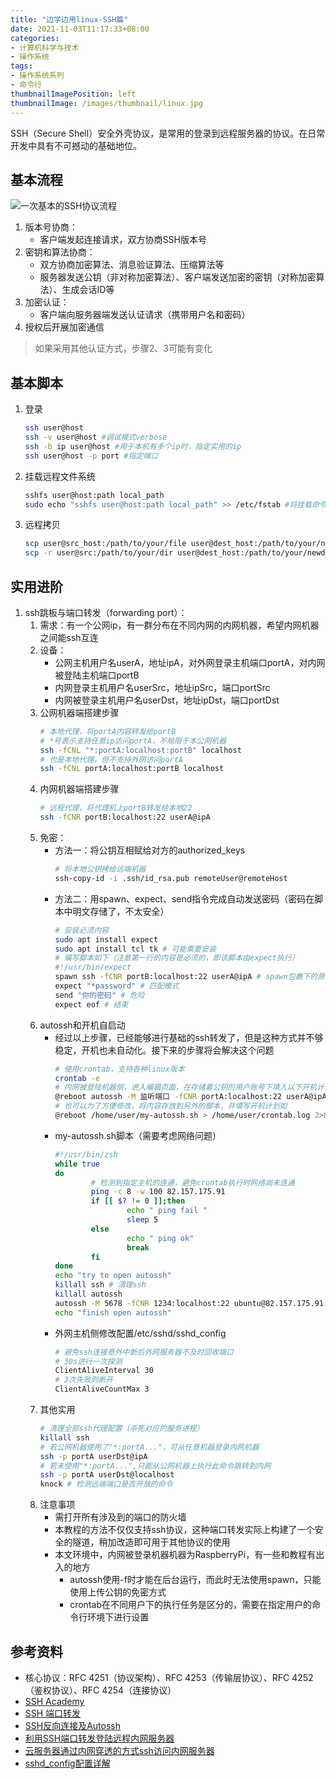 ```yaml
---
title: "边学边用linux-SSH篇"
date: 2021-11-03T11:17:33+08:00
categories:
- 计算机科学与技术
- 操作系统
tags:
- 操作系统系列
- 命令行
thumbnailImagePosition: left
thumbnailImage: /images/thumbnail/linux.jpg
---
```

SSH（Secure Shell）安全外壳协议，是常用的登录到远程服务器的协议。在日常开发中具有不可撼动的基础地位。
<!--more-->
## 基本流程
![一次基本的SSH协议流程](/images/Linux/SSH_simplified_protocol_diagram-2.webp)
1. 版本号协商：
    - 客户端发起连接请求，双方协商SSH版本号
2. 密钥和算法协商：
    - 双方协商加密算法、消息验证算法、压缩算法等
    - 服务器发送公钥（非对称加密算法）、客户端发送加密的密钥（对称加密算法）、生成会话ID等
3. 加密认证：
    - 客户端向服务器端发送认证请求（携带用户名和密码）
4. 授权后开展加密通信
> 如果采用其他认证方式，步骤2、3可能有变化
## 基本脚本
1. 登录
    ```sh
    ssh user@host
    ssh -v user@host #调试模式verbose
    ssh -b ip user@host #用于本机有多个ip时，指定实用的ip
    ssh user@host -p port #指定端口
    ```
2. 挂载远程文件系统
    ```sh
    sshfs user@host:path local_path
    sudo echo "sshfs user@host:path local_path" >> /etc/fstab #将挂载命令添加到开机挂载流程中
    ```
3. 远程拷贝
    ```sh
    scp user@src_host:/path/to/your/file user@dest_host:/path/to/your/newfile
    scp -r user@src:/path/to/your/dir user@dest_host:/path/to/your/newdir #目录整体拷贝
    ```
## 实用进阶
1. ssh跳板与端口转发（forwarding port）：
    1. 需求：有一个公网ip，有一群分布在不同内网的内网机器，希望内网机器之间能ssh互连
    2. 设备：
        - 公网主机用户名userA，地址ipA，对外网登录主机端口portA，对内网被登陆主机端口portB
        - 内网登录主机用户名userSrc，地址ipSrc，端口portSrc
        - 内网被登录主机用户名userDst，地址ipDst，端口portDst
    3. 公网机器端搭建步骤
        ```sh
        # 本地代理，将portA内容转发给portB
        # *号表示支持任意ip访问portA，不局限于本公网机器
        ssh -fCNL "*:portA:localhost:portB" localhost 
        # 也是本地代理，但不支持外网访问portA
        ssh -fCNL portA:localhost:portB localhost 
        ```
    4. 内网机器端搭建步骤
        ```sh
        # 远程代理，将代理机上portB转发给本地22
        ssh -fCNR portB:localhost:22 userA@ipA
        ```
    5. 免密：
        - 方法一：将公钥互相赋给对方的authorized_keys
            ```sh
            # 将本地公钥拷给远端机器
            ssh-copy-id -i .ssh/id_rsa.pub remoteUser@remoteHost
            ```
        - 方法二：用spawn、expect、send指令完成自动发送密码（密码在脚本中明文存储了，不太安全）
            ```sh
            # 安装必须内容
            sudo apt install expect
            sudo apt install tcl tk # 可能需要安装
            # 编写脚本如下（注意第一行的内容是必须的，即该脚本由expect执行）
            #!/usr/bin/expect
            spawn ssh -fCNR portB:localhost:22 userA@ipA # spawn包裹下的原指令
            expect "*password" # 匹配模式
            send "你的密码" # 危险
            expect eof # 结束
            ```
    6. autossh和开机自启动
        - 经过以上步骤，已经能够进行基础的ssh转发了，但是这种方式并不够稳定，开机也未自动化。接下来的步骤将会解决这个问题
            ```sh
            # 使用crontab，支持各种linux版本
            crontab -e
            # 内网被登陆机器侧，进入编辑页面，在存储着公钥的用户账号下填入以下开机计划
            @reboot autossh -M 监听端口 -fCNR portA:localhost:22 userA@ipA
            # 也可以为了方便修改，将内容存放到另外的脚本，并填写开机计划如
            @reboot /home/user/my-autossh.sh > /home/user/crontab.log 2>&1
            ```
        - my-autossh.sh脚本（需要考虑网络问题）
            ```sh
            #!/usr/bin/zsh
            while true
            do
                    # 检测到指定主机的连通，避免crontab执行时网络尚未连通
                    ping -c 8 -w 100 82.157.175.91
                    if [[ $? != 0 ]];then
                            echo " ping fail "
                            sleep 5
                    else
                            echo " ping ok"
                            break
                    fi
            done
            echo "try to open autossh"
            killall ssh # 清理ssh
            killall autossh
            autossh -M 5678 -fCNR 1234:localhost:22 ubuntu@82.157.175.91
            echo "finish open autossh"
            ```
        - 外网主机侧修改配置/etc/sshd/sshd_config
            ```sh
            # 避免ssh连接意外中断后外网服务器不及时回收端口
            # 30s进行一次探测
            ClientAliveInterval 30
            # 3次失败则断开
            ClientAliveCountMax 3
            ```
    7. 其他实用
        ```sh
        # 清理全部ssh代理配置（杀死对应的服务进程）
        killall ssh
        # 若公网机器使用了"*:portA..."，可从任意机器登录内网机器
        ssh -p portA userDst@ipA
        # 若未使用"*:portA...",只能从公网机器上执行此命令跳转到内网
        ssh -p portA userDst@localhost
        knock # 检测远端端口是否开放的命令
        ```
    8. 注意事项
        - 需打开所有涉及到的端口的防火墙
        - 本教程的方法不仅仅支持ssh协议，这种端口转发实际上构建了一个安全的隧道，稍加改造即可用于其他协议的使用
        - 本文环境中，内网被登录机器机器为RaspberryPi，有一些和教程有出入的地方
            - autossh使用-f时才能在后台运行，而此时无法使用spawn，只能使用上传公钥的免密方式
            - crontab在不同用户下的执行任务是区分的，需要在指定用户的命令行环境下进行设置
## 参考资料
- 核心协议：RFC 4251（协议架构）、RFC 4253（传输层协议）、RFC 4252（鉴权协议）、RFC 4254（连接协议）
- [SSH Academy](https://www.ssh.com/academy/ssh/protocol) 
- [SSH 端口转发](https://wangdoc.com/ssh/port-forwarding.html)
- [SSH反向连接及Autossh](https://www.cnblogs.com/eshizhan/archive/2012/07/16/2592902.html)
- [利用SSH端口转发登陆远程内网服务器](https://blog.csdn.net/u010412858/article/details/81270078)
- [云服务器通过内网穿透的方式ssh访问内网服务器](https://www.cnblogs.com/schips/p/using_pubilc_server_config_ssh_for_nat_in_ubuntu.html)
- [sshd_config配置详解](https://www.cnblogs.com/wangliangblog/p/6226488.html)